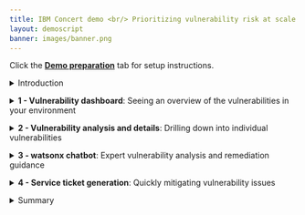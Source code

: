 ```yaml
---
title: IBM Concert demo <br/> Prioritizing vulnerability risk at scale with gen AI insights <br/> <small> <i> Live demo for Tech Sales </i> </small>
layout: demoscript
banner: images/banner.png
---
```


<span id="top"></span>

Click the [**Demo preparation**](demo-preparation) tab for setup instructions.

<details markdown="1">

<summary>Introduction</summary>

As enterprises develop and deploy an increasing number of software applications, they face significant risks and challenges related to Common Vulnerability Exposures (CVEs) and other vulnerabilities in open-source software. The traditional approach to vulnerability management often means prolonged exposure, with mitigation taking weeks and increasing the risk of breaches.
 
IBM Concert leverages data from various tools, empowering SRE and Devops professionals to gain a comprehensive view of vulnerabilities across their application landscape. Through its advanced gen AI engine, Concert tailors vulnerability risk assessments to each customer's unique environment, identifying potential threats, evaluating their impact, and providing actionable recommendations that reduce mean time to resolution (MTTR) from weeks to just days. This shift not only frees up person-hours but significantly lowers the risk of breaches by enabling faster, prioritized mitigation.

Let’s see how IBM Concert accelerates vulnerability management, saves time, reduces MTTR, and strengthens a company's security posture in real time.

<br/>

</details>

<p/>

<details markdown="1">

<summary><strong>1 - Vulnerability dashboard</strong>: Seeing an overview of the vulnerabilities in your environment</summary>

<br/>

| **1.1** | **Examine the vulnerability landscape** |
| :--- | :--- |
| **Narration** | The SRE/Devops manager at Focus Financial is overwhelmed with a backlog of 1100+ CVEs and struggles to manage vulnerabilities across applications hosted by different teams. With the recent adoption of a microservices architecture and increasing use of open source software, the complexity has surged as these applications now span multiple cloud providers and on-prem environments. This shift has introduced significant challenges in vulnerability management, making it crucial to find a better way to prioritize, manage and address the exposures. |
| **Action** &nbsp; 1.1.1 | Show the **Home** page.<br/> <img src="images/1-1-1.png" width="800" /> |
| **Narration** | On logging into Concert, Focus Financial’s SRE/Devops manager gains an immediate, consolidated view of over 1100+ CVEs across cloud and on-prem environments, regardless of application or hosting provider. Rather than being overwhelmed by the sheer volume, they can now see each vulnerability in context—prioritizing those that pose the greatest threat to critical assets. <br/><br/> The section on the right provides key vulnerability metrics, showing the total number of unique CVEs and affected components. Concert highlights the most critical vulnerabilities. In this case, we see 6 'Priority 1' CVEs, 7 'Priority 2' CVEs, 74 'Priority 3' CVEs and 117 deprioritized CVEs. This concise snapshot helps the manager quickly assess the organization's vulnerability landscape and prioritize remediation efforts. |
| **Action** &nbsp; 1.1.2 | Scroll down the home page to show the **Most vulnerable applications** (left) and **Prioritized CVEs impacting public access points** (right) graphs. <br/> <img src="images/1-1-2.png" width="800" /> |
| **Narration** | Scrolling down the home page, the manager sees two visual representations of vulnerability risk. <br/><br/>The bar chart on the left provides a clear view of the most vulnerable applications within the organization. By categorizing and prioritizing the vulnerabilities, the manager can quickly identify that even though the 'quote-of-the-day' application contains the highest number CVE findings, the application to pay immediate attention to might be the 'ecommerce ' app because it contains the most CVEs in the critical (Priority 1) category. <br/><br/>The scatter plot on the right highlights the CVEs that have a potential path to public access points, with each point representing a CVE and its associated risk score and impact. |
| **Action** &nbsp; 1.1.3 | Scroll down the home page to show the **Highest prioritiy CVEs** table. <br/> <img src="images/1-1-3.png" width="800" /> |
| **Narration** | At the bottom of the Home page, the manager can see the top five vulnerabilities displayed in order of criticality. Concert's AI-driven risk assessment tailors the impact of each CVE specifically to Focus Financial’s architecture, highlighting which vulnerabilities need immediate attention and which can wait. By prioritizing high-impact risks, the security manager can focus on what matters most, saving person-hours previously spent on manual analysis. |

<br/>

| **1.2** | **Display CVEs in the Arena View** |
| :--- | :--- |
| **Action** &nbsp; 1.2.1 | Click **Arena view**. <inline-notification text="Use the zoom controls on the bottom right to fit the view on your screen."></inline-notification> <img src="images/2-1-1a.png" width="800" /> |
| **Narration** | In IBM Concert's Arena View, Focus Financial’s SRE/Devops manager can see a 360-degree perspective on the entire application ecosystem. Despite the complexities introduced by microservices, Concert understands each application as a cohesive unit, mapping dependencies and connections across multiple services, cloud providers, and on-prem environments.<br/><br/> This intelligent architecture-aware design allows the manager to view vulnerabilities not just as isolated issues but within the context of the whole application. Arena View ensures they can track how each vulnerability affects the application’s source code, images, and security posture. |
| **Action** &nbsp; 1.2.2 | Click the **Prioritized CVEs** switch, which will display the prioritized CVEs on the left side of the Arena view. <br/> <img src="images/4-1-1.png" width="800" /> |
| **Narration** | By clicking the 'Prioritized CVEs' switch, the manager reveals a red cluster showing all the prioritized CVEs. |
| **Action** &nbsp; 1.2.3 | Hover over any CVE node to highlight its end-to-end connections. <br/><img src="images/1-2-3.png" width="800" /> |
| **Narration** | The darkest red circles represent Concert's ‘Priority 1’ vulnerabilities. By hovering over any node, the manager sees the blast radius of a CVE - from affected repositories and images to an applications's environments and access points. It provides a comprehensive overview of how vulnerabilities propagate through the system, enabling informed decision-making for remediation efforts.|
| **Action** &nbsp; 1.2.4 | Click the **Prioritized exposures** switch. <br/> <img src="images/1-2-4.png" width="800" /> |
| **Narration** | By clicking the 'Prioritized Exposures' switch, the SRE/Devops manager unveils two new orange clusters within the Arena View—exposures identified from static application security testing (SAST) on the left and dynamic application security testing (DAST) on the right. Previously, the manager relied on image CVE scans alone, which flagged vulnerabilities within container images but didn’t account for application-level risks.<br/><br/> With the addition of SAST and DAST, Concert now provides a comprehensive view that combines vulnerabilities from the underlying code, runtime behavior, and container images. This holistic approach allows the manager to address security gaps across every layer of the application, ensuring both prevention of code-level exploits and real-time mitigation of runtime threats. <br/><br/> By uniting these layers in a single visualization, the manager can confidently prioritize efforts, reducing the risk of undetected vulnerabilities and reinforcing the security posture from code to container. |

**[Go to top](#top)**

<br/><br/>

</details>

<p/>

<details markdown="1">

<summary><strong>2 - Vulnerability analysis and details</strong>: Drilling down into individual vulnerabilities</summary>

<br/>

| **2.1** | **Examine vulnerabilities in the Dimensions view** |
| :--- | :--- |
| **Action** &nbsp; 2.1.1 | Click **Dimensions** and select **Vulnerability**.<br/><img src="images/5-2-3a.png" width="800" /> |
| **Narration** | To see a list of all vulnerabilities, the SRE/Devops manager accesses the Vulnerability page in the Dimensions view. The vulernability dashboard provides a snapshot of source code, image scan, runtime vulnerabilities and exposures as well as a detailed list of all vulnerabilities prioritized by risk score. This view enables quick identification of the most critical vulnerabilities across all applications. It offers a comprehensive overview, making it easy to sort, filter and find vulnerabilities in the system, ensuring no critical exposure goes unnoticed. |

<br/>

| **2.2** | **View CVE details** |
| :--- | :--- |
| **Action** &nbsp; 2.2.1 | Click the Priority first CVE (<strong>CVE-2022-42889</strong>). <br/> <img src="images/2-2-1.png" width="800" /> <br/><br/> The following 'CVE details' screen will appear: <br/> <img src="images/3-1-3.png" width="800" /> |
| **Action** &nbsp; 2.2.2 | Highlight the difference between the generic CVSS risk score and Concert's custom risk score and priority. <br/> <img src="images/2-2-2.png" width="800" /> |
| **Narration** | The manager selects a CVE to view the details and sees the impact view showing the packages, images, applications and environments affected by the vulnerablability. <br/><br/> The CVE view also provides the manager with a summary of the issue, the generic CVSS score and a custom Concert risk score. <br/>Concert leverages generative AI to correlate vulnerability data across multiple risk vectors, analyzing package and application dependencies to highlight risks specific to an organization’s environment. This allows Concert to generate a score based on the actual exposure risk. <br/><br/>Concert uses the following vectors to calculate the risk posed by each vulnerability.<br/>• Base CVSS score<br/>• Proprietary threat intelligence from IBM X-Force<br/>• Application criticality<br/>• Publicly exposed access points |



**[Go to top](#top)**

<br/><br/>

</details>

<p/>

<details markdown="1">

<summary><strong>3 - watsonx chatbot</strong>: Expert vulnerability analysis and remediation guidance</summary>

<br/>

| **3.1** | **Interact with the chatbot** |
| :--- | :--- |
| **Action** &nbsp; 3.1.1 | Click **Ask watsonx**. <br/> <img src="images/3-1-1.png" width="800" /> |
| **Narration** | Concert’s interactive chatbot uses generative AI to dig deeper into Concert’s specific suggestions and explain the potential impact and remediation of each issue. The chatbot uses IBM’s Granite language model powered by watsonx and comes pre-trained to have interactive conversations about application vulnerabilities. The manager interactively asks questions about CVE details and engages in a discussion about remediation guidance. Concert responds with CVE-specific details. |
| **Action** &nbsp; 3.1.2 | Type '**How do I mitigate this CVE?**' in the chatbot. <br/> <img src="images/3-1-2.png" width="800" /> |
| **Narration** | Concert responds like an expert, providing the manager with insight about the vulnerability and tailored remediation guidance, saving valuable research time. By applying contextual knowledge specific to Focus Financial’s environment, Concert delivers focused recommendations that wouldn’t be available in generic resources, enabling the team to address risks more precisely and efficiently. |
| **Action** &nbsp; 3.1.3 | Type '**Does this CVE have known exploits?**' in the chatbot. <br/> <img src="images/3-1-2a.png" width="500" /> |
| **Narration** | Concert quickly responds with detailed information on any known exploits associated with the CVE, providing Focus Financial’s SRE/Devops manager with important context to prioritize vulnerabilities with active exploits, reducing potential exposure time and allowing them to focus on the most pressing risks. |

**[Go to top](#top)**

<br/><br/>

</details>

<p/>

<details markdown="1">

<summary><strong>4 - Service ticket generation</strong>: Quickly mitigating vulnerability issues</summary>

<br/>

| **4.1** | **Open a ticket** |
| :--- | :--- |
| **Narration** | Now that the security manager fully understands the potential impact of the CVE on the application environment, Concert can automatically generate a service ticket to resolve the vulnerability. Previously, this process required manually communicating the issue to a separate team to create the service ticket. |
| **Action** &nbsp; 4.1.1 | Click **Open ticket** in the first row. <br/> <img src="images/5-1-1.png" width="800" /> <br/><br/> The following **Open a ticket** screen will appear: <br/> <img src="images/5-1-2.png" width="800" /> |
| **Narration** | Concert can connect directly to popular ticketing systems, such as GitHub, Jira and ServiceNow, to automatically generate service tickets to remediate the vulnerability. Concert automatically inserts the appropriate text into the ticket fields, automating what would otherwise be a time-consuming task. In addition to ensuring accuracy, Concert saves an average of 15 minutes per vulnerability, which can add up significantly given the thousands of issues that arise each year. |
| **Action** &nbsp; 4.1.2 | Click **X** to close the **Open a ticket** screen. <br/> <img src="images/5-1-3.png" width="800" /> |
| **Action** &nbsp; 4.1.3 | Click **X** to close the CVE details screen. <br/> <img src="images/5-1-4.png" width="800" /> |

<br/>

| **4.2** | **Create an automation rule** |
| :--- | :--- |
| **Narration** | Alternatively, the manager can configure automation rules to automatically create and assign tickets in the ticketing system, further speeding up the process of remediating vulnerabilities. Concert’s automation rules define the automatic actions to take when it detects a CVE that needs remediation. |
| **Action** &nbsp; 4.2.1 | Click **Administration** and select **Integrations**. <br/> <img src="images/5-2-1.png" width="800" /> |
| **Action** &nbsp; 4.2.2 | Click the **Automation rules** tab. <br/> <img src="images/5-2-2.png" width="800" /> |
| **Action** &nbsp; 4.2.3 | Click **Create automation rule**. <br/> <img src="images/5-2-3.png" width="800" /> |
| **Action** &nbsp; 4.2.4 | In the **Name** field, type '**Create ticket for critical CVE on prod environment**' (1). <br/> For the first condition, select **Environments** and **production** (2). <br/> For the second condition, Select **Open GitHub issue** (3). <br/> <img src="images/5-2-4.png" width="800" /> |
| **Narration** | For example, the manager can configure a rule to automatically generate a service ticket in GitHub for each vulnerability detected in the production environment. If desired, the manager can also set threshold values on risk scores to determine when a ticket should be generated. |
| **Action** &nbsp; 4.2.5 | Click **X** to close the **Create an automation rule** screen. <br/> <img src="images/5-2-5.png" width="800" /> |

**[Go to top](#top)**

<br/><br/>

</details>

<p/>

<details markdown="1">

<summary>Summary</summary>

We’ve demonstrated how Concert empowers a SRE/Devops manager to not only identify and prioritize vulnerabilities but also simplify the entire remediation process. Before implementing Concert, the SRE/Devops team grappled with time-intensive manual efforts, fragmented tools, and a vast amount of data to assess and manage vulnerabilities effectively.

With Concert, the SRE/Devops manager now has a unified view across disparate data sources, providing comprehensive visibility into Focus Financial’s security posture. Concert’s advanced AI contextualizes each vulnerability to Focus Financial’s unique environment, saving research time, reducing mean time to resolution from weeks to days, and ensuring that resources are focused on critical exposures with known exploits.<br/><br/> By using intelligent prioritization and applying tailored insights, Concert enables the team to mitigate risks more effectively, reinforcing a proactive and resilient security approach.

**[Go to top](#top)**

<br/><br/>

</details>
